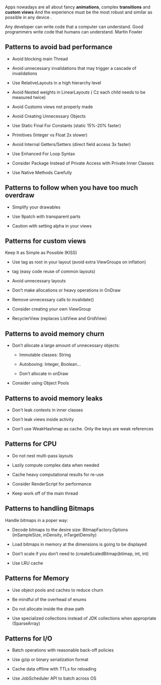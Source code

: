 
Apps nowadays are all about fancy **animations**, complex **transitions** and **custom views** And the experience must be the most robust and similar as possible in any device .

Any developer can write code that a computer can understand. Good programmers write code that humans can understand. 
                                                                                                      Martin Fowler 

## Patterns to avoid bad performance

- Avoid blocking main Thread 

- Avoid unnecessary invalidations that may trigger a cascade of invalidations

- Use RelativeLayouts in a high hierarchy level

- Avoid Nested weights in LinearLayouts ( Cz each child needs to be measured twice)

- Avoid Customs views not properly made

- Avoid Creating Unnecessary Objects

- Use Static Final For Constants (static 15%-20% faster)

- Primitives (Integer vs Float 2x slower)

- Avoid Internal Getters/Setters (direct field access 3x faster)

- Use Enhanced For Loop Syntax

- Consider Package Instead of Private Access with Private Inner Classes

- Use Native Methods Carefully

##  Patterns to follow when you have too much overdraw

- Simplify your drawables

- Use 9patch with transparent parts

- Caution with setting alpha in your views

## Patterns for custom views
  
Keep It as Simple as Possible (KISS)

- Use <merge> tag as root in your layout (avoid extra ViewGroups on inflation)

- <include> tag (easy code reuse of common layouts)

- Avoid unnecessary layouts

- Don’t make allocations or heavy operations in OnDraw

- Remove unnecessary calls to invalidate()

- Consider creating your own ViewGroup 

- RecyclerView (replaces ListView and GridView)

## Patterns to avoid memory churn

- Don’t allocate a large amount of unnecessary objects:
	
	- Immutable classes: String
	
	- Autoboxing: Integer, Boolean…
	
	- Don’t allocate in onDraw

- Consider using Object Pools

## Patterns to avoid memory leaks 

- Don't leak contexts in inner classes

- Don't leak views inside activity

- Don't use WeakHashmap as cache. Only the keys are weak references 
 
## Patterns for CPU

- Do not nest multi-pass layouts

- Lazily compute complex data when needed

- Cache heavy computational results for re-use

- Consider RenderScript for performance

- Keep work off of the main thread

## Patterns to handling Bitmaps

Handle bitmaps in a poper way:

- Decode bitmaps to the desire size: BitmapFactory.Options (inSampleSize, inDensity, inTargetDensity)
  
- Load bitmaps in memory at the dimensions is going to be displayed

- Don’t scale if you don’t need to (createScaledBitmap(btimap, int, int)

- Use LRU cache

## Patterns for Memory

- Use object pools and caches to reduce churn

- Be mindful of the overhead of enums

- Do not allocate inside the draw path

- Use specialized collections instead of JDK collections when appropriate (SparseArray)

## Patterns for I/O

- Batch operations with reasonable back-off policies

- Use gzip or binary serialization format

- Cache data offline with TTLs for reloading

- Use JobScheduler API to batch across OS
